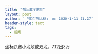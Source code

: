 ```yaml
---
title: "帮出8万披索"
layout: post
author: "「死亡芭比粉」 on 2020-1-11 21:27"
header-style: text
tags:
  - 新闻
---
```


<head></head>
<body>
  坐标趴赛小龙坎或双龙，7.12出8万
 <br>
</body>


